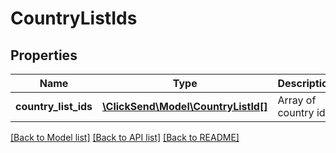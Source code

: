 # CountryListIds

## Properties
Name | Type | Description | Notes
------------ | ------------- | ------------- | -------------
**country_list_ids** | [**\ClickSend\Model\CountryListId[]**](CountryListId.md) | Array of country ids | 

[[Back to Model list]](../README.md#documentation-for-models) [[Back to API list]](../README.md#documentation-for-api-endpoints) [[Back to README]](../README.md)


